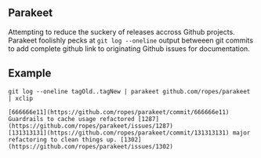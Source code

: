 Parakeet
--------

Attempting to reduce the suckery of releases accross Github projects. Parakeet foolishly pecks at `git log --oneline` output betweeen git commits to add complete github link to originating Github issues for documentation.


## Example

`git log --oneline tagOld..tagNew | parakeet github.com/ropes/parakeet | xclip`

```cat eg.gitlog | ./parakeet https://github.com/ropes/parakeet
[666666e11](https://github.com/ropes/parakeet/commit/666666e11) Guardrails to cache usage refactored [1287](https://github.com/ropes/parakeet/issues/1287)
[131313131](https://github.com/ropes/parakeet/commit/131313131) major refactoring to clean things up. [1302](https://github.com/ropes/parakeet/issues/1302)
```